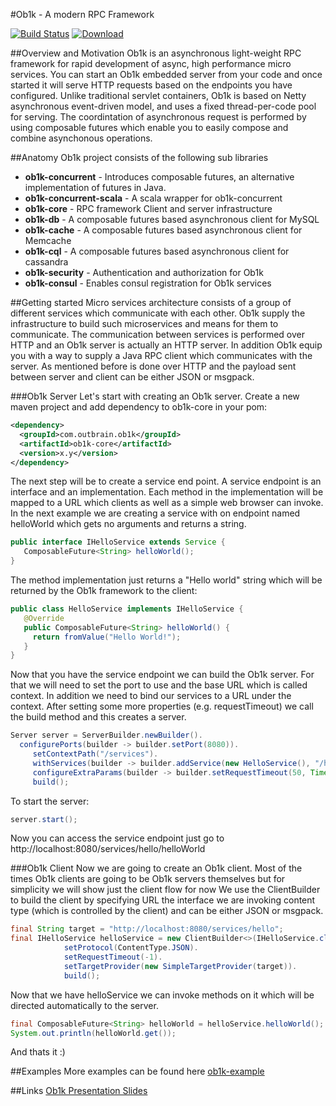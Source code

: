 #Ob1k - A modern RPC Framework

[![Build Status](https://travis-ci.org/outbrain/ob1k.svg?branch=master)](https://travis-ci.org/outbrain/ob1k)
[![Download](https://api.bintray.com/packages/harel-eran/Ob1k/com.outbrain.swinfra/images/download.svg)](https://bintray.com/harel-eran/Ob1k/com.outbrain.swinfra/_latestVersion)

##Overview and Motivation 
Ob1k is an asynchronous light-weight RPC framework for rapid development of async, high performance micro services.
You can start an Ob1k embedded server from your code and once started it will serve HTTP requests based on the endpoints you have configured. 
Unlike traditional servlet containers, Ob1k is based on Netty asynchronous event-driven model, and uses a fixed thread-per-code pool for serving.
The coordintation of asynchronous request is performed by using composable futures which enable
you to easily compose and combine asynchonous operations.      

##Anatomy 
Ob1k project consists of the following sub libraries
 - **ob1k-concurrent**        - Introduces composable futures, an alternative implementation of futures in Java.
 - **ob1k-concurrent-scala**  - A scala wrapper for ob1k-concurrent
 - **ob1k-core**              - RPC framework Client and server infrastructure
 - **ob1k-db**                - A composable futures based asynchronous client for MySQL
 - **ob1k-cache**             - A composable futures based asynchronous client for Memcache
 - **ob1k-cql**               - A composable futures based asynchronous client for cassandra
 - **ob1k-security**          - Authentication and authorization for Ob1k
 - **ob1k-consul**            - Enables consul registration  for Ob1k services


##Getting started 
Micro services architecture consists of a group of different services which communicate with each other.
Ob1k supply the infrastructure to build such microservices and means for them to communicate. 
The communication between services is performed over HTTP and an Ob1k server is actually an HTTP server.
In addition Ob1k equip you with a way to supply a Java RPC client which communicates with the server. 
As mentioned before is done over HTTP and the payload sent between server and client can be either JSON or msgpack.
  
 
###Ob1k Server
Let's start with creating an Ob1k server. Create a new maven project and add dependency to ob1k-core in your pom:

```xml
<dependency>
  <groupId>com.outbrain.ob1k</groupId>
  <artifactId>ob1k-core</artifactId>
  <version>x.y</version>
</dependency>
```

The next step will be to create a service end point. A service endpoint is an interface and an implementation. 
Each method in the implementation will be mapped to a URL which clients as well as a simple web browser can invoke.
In the next example we are creating a service with on endpoint named helloWorld which gets no arguments and returns a string.
```java
public interface IHelloService extends Service {
   ComposableFuture<String> helloWorld();
}
```
The method implementation just returns a "Hello world" string which will be returned by the Ob1k framework to the client:
```java 
public class HelloService implements IHelloService {
   @Override
   public ComposableFuture<String> helloWorld() {
     return fromValue("Hello World!");
   }
}
```
 
Now that you have the service endpoint we can build the Ob1k server. For that we will need to set the port to use and the base URL which is called context. 
In addition we need to bind our services to a URL under the context. After setting some more properties (e.g. requestTimeout) we call the build method and this creates a server.

```java 
Server server = ServerBuilder.newBuilder().
  configurePorts(builder -> builder.setPort(8080)).
     setContextPath("/services").
     withServices(builder -> builder.addService(new HelloService(), "/hello")).
     configureExtraParams(builder -> builder.setRequestTimeout(50, TimeUnit.MILLISECONDS)).
     build();
```
To start the server:
```java
server.start(); 
```
Now you can access the service endpoint just go to 
    http://localhost:8080/services/hello/helloWorld


###Ob1k Client
Now we are going to create an Ob1k client. Most of the times Ob1k clients are going to be Ob1k servers themselves but for simplicity we will show just the client flow for now
We use the ClientBuilder to build the client by specifying URL the interface we are invoking content type (which is controlled by the client) and can be either JSON or msgpack. 
```java
final String target = "http://localhost:8080/services/hello";
final IHelloService helloService = new ClientBuilder<>(IHelloService.class).
            setProtocol(ContentType.JSON).
            setRequestTimeout(-1).
            setTargetProvider(new SimpleTargetProvider(target)).
            build();
```
Now that we have helloService we can invoke methods on it which will be directed automatically to the server.
```java
final ComposableFuture<String> helloWorld = helloService.helloWorld();
System.out.println(helloWorld.get());
```

And thats it :) 


##Examples
More examples can be found here 
[ob1k-example](https://github.com/outbrain/ob1k/tree/master/ob1k-example/src/main/java/com/outbrain/ob1k/example/)

##Links
[Ob1k Presentation Slides](http://www.slideshare.net/eranharel/ob1k-presentation-at-javail)
